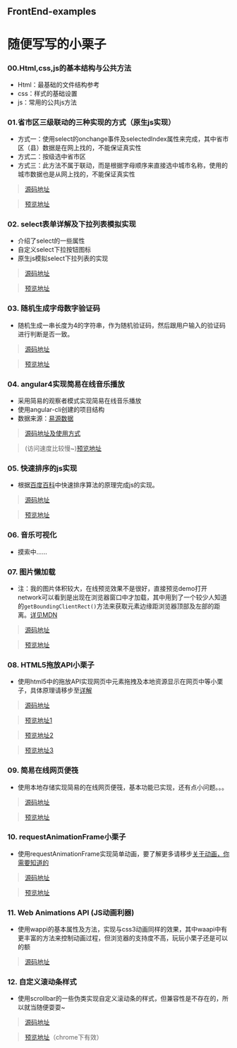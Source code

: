 ## FrontEnd-examples

# 随便写写的小栗子


### 00.Html,css,js的基本结构与公共方法
+ Html：最基础的文件结构参考
+ css：样式的基础设置
+ js：常用的公共js方法

### 01.省市区三级联动的三种实现的方式（原生js实现）
+ 方式一：使用select的onchange事件及selectedIndex属性来完成，其中省市区（县）数据是在网上找的，不能保证真实性
+ 方式二：按级选中省市区
+ 方式三：此方法不属于联动，而是根据字母顺序来直接选中城市名称，使用的城市数据也是从网上找的，不能保证真实性

> [源码地址](https://github.com/visugar/FrontEnd-examples/blob/master/01%E7%9C%81%E5%B8%82%E5%8C%BA%E4%B8%89%E7%BA%A7%E8%81%94%E5%8A%A8/index.html)

> [预览地址](https://visugar.github.io/FrontEnd-examples/01省市区三级联动/index.html)

### 02. select表单详解及下拉列表模拟实现
+ 介绍了select的一些属性
+ 自定义select下拉按钮图标
+ 原生js模拟select下拉列表的实现

> [源码地址](https://github.com/visugar/FrontEnd-examples/blob/master/02%E6%A8%A1%E6%8B%9Fselect%E4%B8%8B%E6%8B%89%E5%88%97%E8%A1%A8/index.html)

> [预览地址](https://visugar.github.io/FrontEnd-examples/02模拟select下拉列表/index.html)

### 03. 随机生成字母数字验证码
+ 随机生成一串长度为4的字符串，作为随机验证码，然后跟用户输入的验证码进行判断是否一致。

> [源码地址](https://github.com/visugar/FrontEnd-examples/blob/master/03%E9%9A%8F%E6%9C%BA%E7%94%9F%E6%88%90%E5%AD%97%E6%AF%8D%E6%95%B0%E5%AD%97%E9%AA%8C%E8%AF%81%E7%A0%81/index.html)

> [预览地址](https://visugar.github.io/FrontEnd-examples/03随机生成字母数字验证码/index.html)

### 04. angular4实现简易在线音乐播放
+ 采用简易的观察者模式实现简易在线音乐播放
+ 使用angular-cli创建的项目结构
+ 数据来源：[易源数据](https://www.showapi.com/api/lookPoint/213/1)

> [源码地址及使用方式](https://github.com/visugar/FrontEnd-examples/tree/master/04music-player/dist)

> (访问速度比较慢~)[预览地址](http://visugar.com/angular/01musicPlayer/dist)


### 05. 快速排序的js实现
+ 根据[百度百科](http://baike.baidu.com/link?url=QJlzwEL6VTeZxD3YDkj-0oXgRewHf_sBeBif-L2wLiTsw0jdLOKjwHr9JSc3dGFfn20VAwhUnHivAAcGjIIOihk6U--M7l0ZtuNk_2IsaeCOF91fvkCELbpLB0DMpZSSc-EBw1k-xh5FiwzZNVv73iV3Ukvn74HdqABbcMRs0YN6N5KwX_Xnlf08yeNdhi-i81R40WEYjzqKFkVIpkJb3awxUDONlkM5MIVYNJR7Qnq)中快速排序算法的原理完成js的实现。

> [源码地址](https://github.com/visugar/FrontEnd-examples/blob/master/05%E5%BF%AB%E9%80%9F%E6%8E%92%E5%BA%8F%E5%AE%9E%E7%8E%B0/index.html)

> [预览地址](https://visugar.github.io/FrontEnd-examples/05快速排序实现/index.html)

### 06. 音乐可视化
+ 摸索中……

### 07. 图片懒加载
+ 注：我的图片体积较大，在线预览效果不是很好，直接预览demo打开network可以看到是出现在浏览器窗口中才加载，其中用到了一个较少人知道的`getBoundingClientRect()`方法来获取元素边缘距浏览器顶部及左部的距离。[详见MDN](https://developer.mozilla.org/zh-CN/docs/Web/API/Element/getBoundingClientRect)

> [源码地址](https://github.com/visugar/FrontEnd-examples/blob/master/07lazyLoading/index.html)

> [预览地址](https://visugar.github.io/FrontEnd-examples/07lazyLoading/index.html)

### 08. HTML5拖放API小栗子
+ 使用html5中的拖放API实现网页中元素拖拽及本地资源显示在网页中等小栗子，具体原理请移步至[详解](http://www.jianshu.com/p/b7762be74511)

> [源码地址](https://github.com/visugar/FrontEnd-examples/blob/master/08H5%E6%8B%96%E6%94%BEAPI/index.html)

> [预览地址1](https://visugar.github.io/FrontEnd-examples/08H5%E6%8B%96%E6%94%BEAPI/index.html)

> [预览地址2](https://visugar.github.io/FrontEnd-examples/08H5%E6%8B%96%E6%94%BEAPI/drag01.html)

> [预览地址3](https://visugar.github.io/FrontEnd-examples/08H5%E6%8B%96%E6%94%BEAPI/drag02.html) 

### 09. 简易在线网页便筏
+  使用本地存储实现简易的在线网页便筏，基本功能已实现，还有点小问题。。。

> [源码地址](https://github.com/visugar/FrontEnd-examples/blob/master/09%E7%BD%91%E9%A1%B5%E7%89%88%E4%BE%BF%E7%AD%8F%E7%B3%BB%E7%BB%9F/index.html)

> [预览地址](https://visugar.github.io/FrontEnd-examples/09%E7%BD%91%E9%A1%B5%E7%89%88%E4%BE%BF%E7%AD%8F%E7%B3%BB%E7%BB%9F/index.html)

### 10. requestAnimationFrame小栗子
+ 使用requestAnimationFrame实现简单动画，要了解更多请移步[关于动画，你需要知道的](https://www.w3cplus.com/animaton/animations-you-should-know.html)

> [源码地址](https://github.com/visugar/FrontEnd-examples/blob/master/10requestAnimationFrame%E5%AE%9E%E4%BE%8B/index.html)

> [预览地址](https://visugar.github.io/FrontEnd-examples/10requestAnimationFrame%E5%AE%9E%E4%BE%8B/index.html)

### 11. Web Animations API (JS动画利器)
+ 使用wappi的基本属性及方法，实现与css3动画同样的效果，其中waapi中有更丰富的方法来控制动画过程，但浏览器的支持度不高，玩玩小栗子还是可以的额

> [源码地址](https://github.com/visugar/FrontEnd-examples/tree/master/11web_animations_api)

### 12. 自定义滚动条样式
+ 使用scrollbar的一些伪类实现自定义滚动条的样式，但兼容性是不存在的，所以就当随便耍耍~

> [源码地址](https://github.com/visugar/FrontEnd-examples/blob/master/12%E8%87%AA%E5%AE%9A%E4%B9%89%E6%BB%9A%E5%8A%A8%E6%9D%A1%E6%A0%B7%E5%BC%8F/index.html)

> [预览地址](http://visugar.com/FrontEnd-examples/12%E8%87%AA%E5%AE%9A%E4%B9%89%E6%BB%9A%E5%8A%A8%E6%9D%A1%E6%A0%B7%E5%BC%8F/index.html)（chrome下有效）